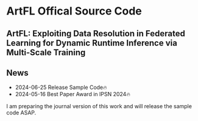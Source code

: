 # ArtFL Offical Source Code

## ArtFL: Exploiting Data Resolution in Federated Learning for Dynamic Runtime Inference via Multi-Scale Training

## News
- 2024-06-25 Release Sample Code🔥
- 2024-05-16 Best Paper Award in IPSN 2024🔥


I am preparing the journal version of this work and will release the sample code ASAP.
